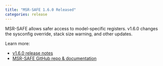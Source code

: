 ```yaml
---
title: "MSR-SAFE 1.6.0 Released"
categories: release
---
```


MSR-SAFE allows safer access to model-specific registers. v1.6.0 changes the sysconfig override, stack size warning, and other updates.

Learn more:
- [v1.6.0 release notes](https://github.com/LLNL/msr-safe/releases/tag/v1.6.0)
- [MSR-SAFE GitHub repo & documentation](https://github.com/LLNL/msr-safe)
